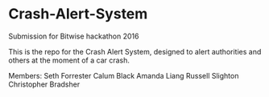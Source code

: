 # Crash-Alert-System
Submission for Bitwise hackathon 2016

This is the repo for the Crash Alert System, designed to alert authorities and others at the moment of a car crash.

Members:
Seth Forrester
Calum Black
Amanda Liang
Russell Slighton
Christopher Bradsher

